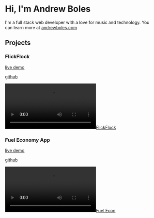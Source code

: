 # Hi, I'm Andrew Boles

I'm a full stack web developer with a love for music and technology. You can learn more at [andrewboles.com](https://andrewboles.com)

## Projects

### FlickFlock

[live demo](https://flickflock.xyz)

[github](https://github.com/andrewboles/flickflock)

[![FlickFlock](https://s3.us-central-1.wasabisys.com/gitprofile/flickflock.mp4)](https://github.com/andrewboles/flickflock)

### Fuel Economy App

[live demo](https://flickflock.xyz)

[github](https://github.com/andrewboles/fueleconomy-remix)

[![Fuel Econ](https://s3.us-central-1.wasabisys.com/gitprofile/fuelecon.mp4)](https://github.com/andrewboles/fueleconomy-remix)

